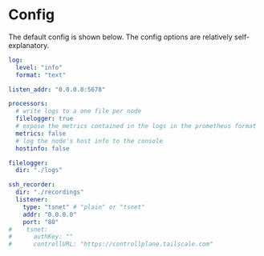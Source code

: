 # Config
The default config is shown below. The config options are relatively self-explanatory.

```yaml
log:
  level: "info"
  format: "text"

listen_addr: "0.0.0.0:5678"

processors:
  # write logs to a one file per node
  filelogger: true
  # expose the metrics contained in the logs in the prometheus format
  metrics: false
  # log the node's host info to the console
  hostinfo: false

filelogger:
  dir: "./logs"

ssh_recorder:
  dir: "./recordings"
  listener:
    type: "tsnet" # "plain" or "tsnet"
    addr: "0.0.0.0"
    port: "80"
#    tsnet:
#      authKey: ""
#      controllURL: "https://controllplane.tailscale.com"
```
